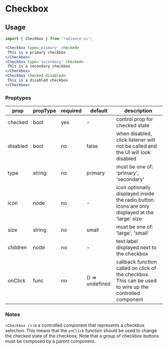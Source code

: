# Checkbox

## Usage

```jsx
import { Checkbox } from 'radiance-ui';

<Checkbox type='primary' checked>
 This is a primary checkbox
</Checkbox>
<Checkbox type='secondary' checked>
 This is a secondary checkbox
</Checkbox>
<Checkbox checked disabled>
 This is a disabled checkbox
</Checkbox>
```

 <!-- STORY -->

### Proptypes

| prop     | propType | required | default         | description                                                                                             |
| -------- | -------- | -------- | --------------- | ------------------------------------------------------------------------------------------------------- |
| checked  | bool     | yes      | -               | control prop for checked state                                                                          |
| disabled | bool     | no       | false           | when disabled, click listener will not be called and the UI will look disabled                          |
| type     | string   | no       | primary         | must be one of: 'primary', 'secondary'                                                                  |
| icon     | node     | no       | -               | icon optionally displayed inside the radio button. Icons are only displayed at the 'large' size         |
| size     | string   | no       | small           | must be one of: 'large', 'small'                                                                        |  |
| children | node     | no       | -               | text label displayed next to the checkbox                                                               |
| onClick  | func     | no       | () => undefined | callback function called on click of the checkbox. This can be used to wire up the controlled component |

### Notes

`<Checkbox />` is a controlled component that represents a checkbox
selection. This means that the `onClick` function should be used to
change the checked state of the checkbox. Note that a group of checkbox
buttons must be composed by a parent component.
